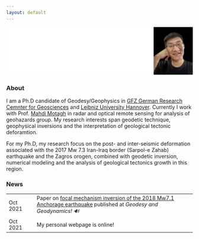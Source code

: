 ```yaml
---
layout: default
---
```

<img src="my_photo6.jpg">

### About 

<!-- <img class="profile-picture" src="me.png"> -->

I am a Ph.D candidate of Geodesy/Geophysics in [GFZ German Research Cemnter for Geosciences](https://www.gfz-potsdam.de/en/home/) and [Leibniz University Hannover](https://www.uni-hannover.de/en/). Currently I work with Prof. [Mahdi Motagh](https://www.gfz-potsdam.de/en/staff/mahdi-motagh/sec14/) in radar and optical remote sensing for analysis of geohazards group. My research interests span geodetic technique, geophysical inversions and the interpretation of geological tectonic deforamtion.  

For my Ph.D, my research focus on the post- and inter-seismic deformation associated with the 2017 Mw 7.3 Iran-Iraq border (Sarpol-e Zahab) earthquake and the Zagros orogen, combined with geodetic inversion, numerical modeling and the analysis of geological tectonics growth in this region.  

### News 
<!-- this is comments -->
<table style="width:100%">
  <tr>
    <td width="15%">Oct 2021</td>
    <td>Paper on <a href="https://www.sciencedirect.com/science/article/pii/S1674984721000690?via%3Dihub">focal mechanism inversion of the 2018 Mw7.1 Anchorage earthquake</a> published at <i>Geodesy and Geodynamics!  &#128266;</i></td>
  </tr>
  <tr>
    <td width="15%">Oct 2021</td>
    <td>My personal webpage is online!</td>
  </tr>
</table>

<!--
<div class="footer">
&copy 2021 Zelong Guo
</div>
-->

<br>

